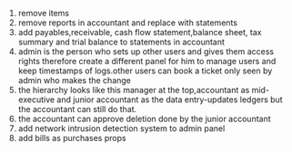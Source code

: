 1. remove items
2. remove reports in accountant and replace with statements
3. add payables,receivable, cash flow statement,balance sheet, tax summary and trial balance to statements in accountant
4. admin is the person who sets up other users and gives them access rights therefore create a different panel for him to manage users and keep timestamps of logs.other users can book a ticket only seen by admin who makes the change
5. the hierarchy looks like this manager at the top,accountant as mid-executive and junior accountant as the data entry-updates ledgers but the accountant can still do that.
6. the accountant can approve deletion done by the junior accountant
7. add network intrusion detection system to admin panel
8. add bills as purchases props



